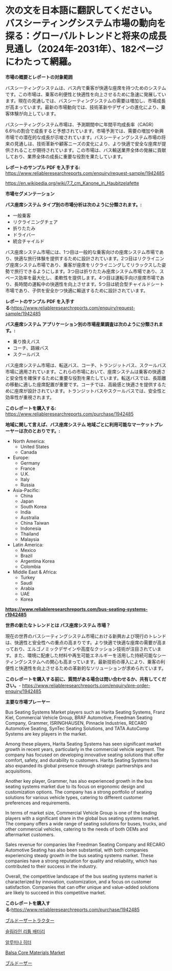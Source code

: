 <p><h1>次の文を日本語に翻訳してください。 バスシーティングシステム市場の動向を探る：グローバルトレンドと将来の成長見通し（2024年-2031年）、182ページにわたって網羅。</h1></p><p><strong>市場の概要とレポートの対象範囲</strong></p>
<p><p>バスシーティングシステムは、バス内で乗客が快適な座席を持つためのシステムです。この市場は、乗客の利便性と快適性を向上させるために急速に発展しています。現在の見通しでは、バスシーティングシステムの需要は増加し、市場成長が高まっています。最新の市場動向では、技術革新やデザインの進化により、乗客体験が向上しています。</p><p>バスシーティングシステム市場は、予測期間中に年間平均成長率（CAGR）6.6％の割合で成長すると予想されています。市場予測では、需要の増加や新興市場での潜在的な成長が示唆されています。バスシーティングシステム市場の将来の見通しは、技術革新や顧客ニーズの変化により、より快適で安全な座席が提供されることが期待されています。この市場は、バス輸送業界全体の発展に貢献しており、業界全体の成長に重要な役割を果たしています。</p></p>
<p><strong>レポートのサンプル PDF を入手する:</strong> <a href="https://www.reliableresearchreports.com/enquiry/request-sample/1942485">https://www.reliableresearchreports.com/enquiry/request-sample/1942485</a></p>
<p><a href="https://en.wikipedia.org/wiki/7.7_cm_Kanone_in_Haubitzelafette">https://en.wikipedia.org/wiki/7.7_cm_Kanone_in_Haubitzelafette</a></p>
<p><strong>市場セグメンテーション</strong></p>
<p><strong>バス座席システム タイプ別の市場分析は次のように分類されます。:</strong></p>
<p><ul><li>一般乗客</li><li>リクライニングチェア</li><li>折りたたみ</li><li>ドライバー</li><li>統合チャイルド</li></ul></p>
<p><p>バス座席システム市場には、1つ目は一般的な乗客向けの座席システム市場であり、快適な旅行体験を提供するために設計されています。2つ目はリクライニング座席システム市場であり、乗客が座席をリクライニングしてリラックスした姿勢で旅行できるようにします。3つ目は折りたたみ座席システム市場であり、スペース効率を最大化し、柔軟性を提供します。4つ目は運転手向け座席市場であり、長時間の運転中の快適性を向上させます。5つ目は統合型チャイルドシート市場であり、子供を安全かつ快適に輸送するために設計されています。</p></p>
<p><strong>レポートのサンプル PDF を入手する:</strong><a href="https://www.reliableresearchreports.com/enquiry/request-sample/1942485">https://www.reliableresearchreports.com/enquiry/request-sample/1942485</a></p>
<p><strong> バス座席システム アプリケーション別の市場産業調査は次のように分類されます。:</strong></p>
<p><ul><li>乗り換えバス</li><li>コーチ、路線バス</li><li>スクールバス</li></ul></p>
<p><p>バス座席システム市場は、転送バス、コーチ、トランジットバス、スクールバス市場に適用されています。これらの市場において、座席システムは乗客の快適さと安全性を確保するために重要な役割を果たしています。転送バスでは、長距離の移動に適した座席配置が重要です。コーチでは、高級感と快適さを提供するために座席が設計されています。トランジットバスやスクールバスでは、安全性と効率性が重視されます。</p></p>
<p><strong>このレポートを購入する:</strong> <a href="https://www.reliableresearchreports.com/purchase/1942485">https://www.reliableresearchreports.com/purchase/1942485</a></p>
<p><strong>地域に関して言えば、バス座席システム 地域ごとに利用可能なマーケットプレーヤーは次のとおりです。:</strong></p>
<p><ul>
    <li>
        North America:
        <ul>
            <li>United States</li>
            <li>Canada</li>
        </ul>
    </li>
    <li>
        Europe:
        <ul>
            <li>Germany</li>
            <li>France</li>
            <li>U.K.</li>
            <li>Italy</li>
            <li>Russia</li>
        </ul>
    </li>
    <li>
        Asia-Pacific:
        <ul>
            <li>China</li>
            <li>Japan</li>
            <li>South Korea</li>
            <li>India</li>
            <li>Australia</li>
            <li>China Taiwan</li>
            <li>Indonesia</li>
            <li>Thailand</li>
            <li>Malaysia</li>
        </ul>
    </li>
    <li>
        Latin America:
        <ul>
            <li>Mexico</li>
            <li>Brazil</li>
            <li>Argentina Korea</li>
            <li>Colombia</li>
        </ul>
    </li>
    <li>
        Middle East & Africa:
        <ul>
            <li>Turkey</li>
            <li>Saudi</li>
            <li>Arabia</li>
            <li>UAE</li>
            <li>Korea</li>
        </ul>
    </li>
    </ul></p>
<p><strong><a href="https://www.reliableresearchreports.com/bus-seating-systems-r1942485">https://www.reliableresearchreports.com/bus-seating-systems-r1942485</a></strong></p>
<p><strong>世界の新たなトレンドとは バス座席システム 市場？</strong></p>
<p><p>現在の世界のバスシーティングシステム市場における新興および現行のトレンドは、快適性と安全性への重点の高まりです。より快適で快適な座席の需要が高まっており、エルゴノミックデザインや高度なクッション技術が注目されています。また、環境に配慮した材料や再生可能エネルギーを活用した持続可能なシーティングシステムへの関心も高まっています。最新技術の導入により、乗客の利便性と快適性を向上させるための革新的なソリューションが求められています。</p></p>
<p><strong>このレポートを購入する前に、質問がある場合は問い合わせるか、共有してください。</strong>- <a href="https://www.reliableresearchreports.com/enquiry/pre-order-enquiry/1942485">https://www.reliableresearchreports.com/enquiry/pre-order-enquiry/1942485</a></p>
<p><strong>主要な市場プレーヤー</strong></p>
<p><p>Bus Seating Systems Market players such as Harita Seating Systems, Franz Kiel, Commercial Vehicle Group, BRAF Automotive, Freedman Seating Company, Grammer, ISRINGHAUSEN, Pinnacle Industries, RECARO Automotive Seating, SynTec Seating Solutions, and TATA AutoComp Systems are key players in the market. </p><p>Among these players, Harita Seating Systems has seen significant market growth in recent years, particularly in the commercial vehicle segment. The company has focused on developing innovative seating solutions that offer comfort, safety, and durability to customers. Harita Seating Systems has also expanded its global presence through strategic partnerships and acquisitions.</p><p>Another key player, Grammer, has also experienced growth in the bus seating systems market due to its focus on ergonomic design and customization options. The company has a strong portfolio of seating solutions for various vehicle types, catering to different customer preferences and requirements.</p><p>In terms of market size, Commercial Vehicle Group is one of the leading players with a significant share in the global bus seating systems market. The company offers a wide range of seating solutions for buses, trucks, and other commercial vehicles, catering to the needs of both OEMs and aftermarket customers.</p><p>Sales revenue for companies like Freedman Seating Company and RECARO Automotive Seating has also been substantial, with both companies experiencing steady growth in the bus seating systems market. These companies have a strong reputation for quality and reliability, which has contributed to their success in the industry.</p><p>Overall, the competitive landscape of the bus seating systems market is characterized by innovation, customization, and a focus on customer satisfaction. Companies that can offer unique and value-added solutions are likely to succeed in this competitive market.</p></p>
<p><strong>このレポートを購入する:</strong><a href="https://www.reliableresearchreports.com/purchase/1942485">https://www.reliableresearchreports.com/purchase/1942485</a></p>
<p><p><a href="https://github.com/roulaayoub-saad/Market-Research-Report-List-3/blob/main/314077751033.md">ブルドーザートラクター</a></p><p><a href="https://github.com/KellyLyncyh543964/Market-Research-Report-List-3/blob/main/379548265222.md">슬림라인 리튬 배터리</a></p><p><a href="https://github.com/rcabello548/Market-Research-Report-List-3/blob/main/847812065224.md">알루미나 히터</a></p><p><a href="https://medium.com/@paulmcglynn6456/balsa-core-materials-market-a-global-and-regional-analysis-focus-on-end-user-product-and-46f889d30df5">Balsa Core Materials Market</a></p><p><a href="https://github.com/zjkmgcs938405/Market-Research-Report-List-3/blob/main/893653851032.md">ブルドーザー</a></p></p>